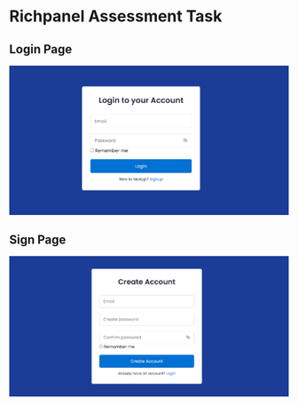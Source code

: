 # Richpanel Assessment Task

## Login Page

![Login Page](assets/login.png)


## Sign Page
![Sign Page](assets/signup.png)
